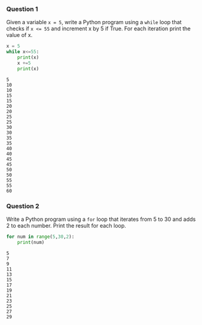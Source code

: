 ### **Question 1**
Given a variable `x = 5`, write a Python program using a `while` loop that checks if ```x <= 55``` and increment x by 5 if True. For each iteration print the value of x.



```python
x = 5
while x<=55:
    print(x)
    x +=5
    print(x)

```

    5
    10
    10
    15
    15
    20
    20
    25
    25
    30
    30
    35
    35
    40
    40
    45
    45
    50
    50
    55
    55
    60
    

### **Question 2**
Write a Python program using a `for` loop that iterates from 5 to 30 and adds 2 to each number. Print the result for each loop.


```python
for num in range(5,30,2):
    print(num)
```

    5
    7
    9
    11
    13
    15
    17
    19
    21
    23
    25
    27
    29
    


```python

```
